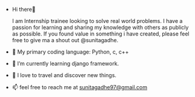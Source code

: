 - Hi there👋

  I am Internship trainee looking to solve real world problems. I have a passion for learning and sharing my knowledge with others as publicly as possible. If you found value in something
  i have created, please feel free to give ma a shout out @sunitagadhe.
- 👀 My primary coding language: Python, c, c++
- 🌱 I’m currently learning django framework.
- 💞️ I love to travel and discover new things.
- 📫 feel free to reach me at sunitagadhe97@gmail.com

<!---
sunitagadhe/sunitagadhe is a ✨ special ✨ repository because its `README.md` (this file) appears on your GitHub profile.
You can click the Preview link to take a look at your changes.
--->
